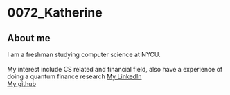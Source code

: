 # 0072_Katherine

## About me

I am a freshman studying computer science at NYCU.  
</br>
My interest include CS related and financial field, also have a experience of doing a quantum finance research
[My LinkedIn](https://www.linkedin.com/in/%E5%8A%89%E7%A5%88%E8%B3%A2-undefined-a0474228b/)
</br>
[My github](https://github.com/xian208)
